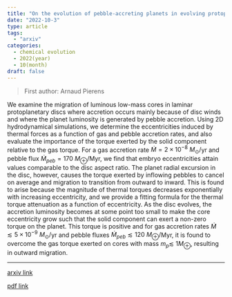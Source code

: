 ```yaml
---
title: "On the evolution of pebble-accreting planets in evolving protoplanetary discs"
date: "2022-10-3"
type: article
tags:
  - "arxiv"
categories:
  - chemical evolution
  - 2022(year)
  - 10(month)
draft: false
---
```

> First author: Arnaud Pierens

 We examine the migration of luminous low-mass cores in laminar protoplanetary
discs where accretion occurs mainly because of disc winds and where the planet
luminosity is generated by pebble accretion. Using 2D hydrodynamical
simulations, we determine the eccentricities induced by thermal forces as a
function of gas and pebble accretion rates, and also evaluate the importance of
the torque exerted by the solid component relative to the gas torque. For a gas
accretion rate $\dot M= 2\times 10^{-8}$ $M_\odot/$yr and pebble flux $\dot
M_{peb}=170$ $M_\oplus$/Myr, we find that embryo eccentricities attain values
comparable to the disc aspect ratio. The planet radial excursion in the disc,
however, causes the torque exerted by inflowing pebbles to cancel on average
and migration to transition from outward to inward. This is found to arise
because the magnitude of thermal torques decreases exponentially with
increasing eccentricity, and we provide a fitting formula for the thermal
torque attenuation as a function of eccentricity. As the disc evolves, the
accretion luminosity becomes at some point too small to make the core
eccentricity grow such that the solid component can exert a non-zero torque on
the planet. This torque is positive and for gas accretion rates $\dot M
\lesssim 5\times 10^{-9}$ $M_\odot/$yr and pebble fluxes $\dot M_{peb} \lesssim
120$ $M_\oplus/$Myr, it is found to overcome the gas torque exerted on cores
with mass $m_p\lesssim$ $1M_\oplus$, resulting in outward migration.

---
[arxiv link](http://arxiv.org/abs/2210.00932v1)

[pdf link](http://arxiv.org/pdf/2210.00932v1)